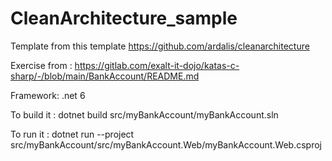 # CleanArchitecture_sample
Template from this template
https://github.com/ardalis/cleanarchitecture

Exercise from :
https://gitlab.com/exalt-it-dojo/katas-c-sharp/-/blob/main/BankAccount/README.md

Framework: .net 6

To build it :
dotnet build src/myBankAccount/myBankAccount.sln

To run it :
dotnet run --project src/myBankAccount/src/myBankAccount.Web/myBankAccount.Web.csproj 
